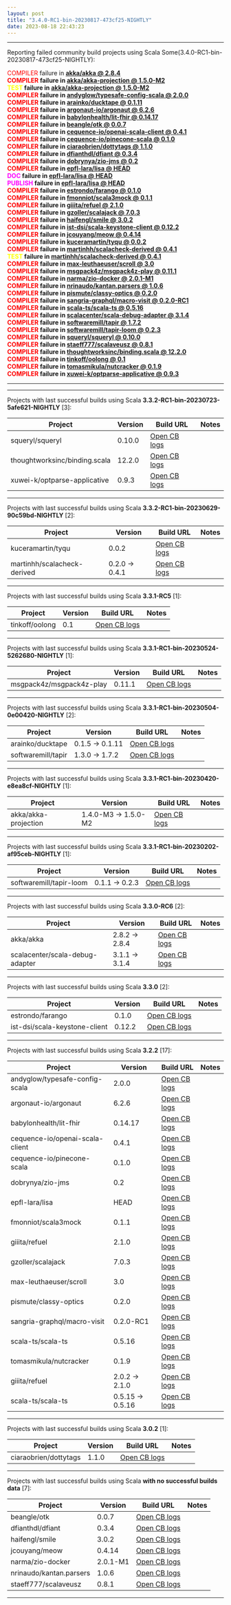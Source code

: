 ```yaml
---
layout: post
title: "3.4.0-RC1-bin-20230817-473cf25-NIGHTLY"
date: 2023-08-18 22:43:23
---
```


<hr>
Reporting failed community build projects using Scala Some(3.4.0-RC1-bin-20230817-473cf25-NIGHTLY):<br>

<span style="color:red">COMPILER</span> failure in <span style="font-weight:bold">[akka/akka @ 2.8.4](https://github.com/VirtusLab/community-build3/actions/runs/5906642347/job/16023187743)<br>
<span style="color:red">COMPILER</span> failure in <span style="font-weight:bold">[akka/akka-projection @ 1.5.0-M2](https://github.com/VirtusLab/community-build3/actions/runs/5906642347/job/16025994863)<br>
<span style="color:yellow">TEST    </span> failure in <span style="font-weight:bold">[akka/akka-projection @ 1.5.0-M2](https://github.com/VirtusLab/community-build3/actions/runs/5906642347/job/16025994863)<br>
<span style="color:red">COMPILER</span> failure in <span style="font-weight:bold">[andyglow/typesafe-config-scala @ 2.0.0](https://github.com/VirtusLab/community-build3/actions/runs/5906642347/job/16024970722)<br>
<span style="color:red">COMPILER</span> failure in <span style="font-weight:bold">[arainko/ducktape @ 0.1.11](https://github.com/VirtusLab/community-build3/actions/runs/5906642347/job/16024970898)<br>
<span style="color:red">COMPILER</span> failure in <span style="font-weight:bold">[argonaut-io/argonaut @ 6.2.6](https://github.com/VirtusLab/community-build3/actions/runs/5906642347/job/16025995069)<br>
<span style="color:red">COMPILER</span> failure in <span style="font-weight:bold">[babylonhealth/lit-fhir @ 0.14.17](https://github.com/VirtusLab/community-build3/actions/runs/5906642347/job/16023188833)<br>
<span style="color:red">COMPILER</span> failure in <span style="font-weight:bold">[beangle/otk @ 0.0.7](https://github.com/VirtusLab/community-build3/actions/runs/5906626700/job/16025054764)<br>
<span style="color:red">COMPILER</span> failure in <span style="font-weight:bold">[cequence-io/openai-scala-client @ 0.4.1](https://github.com/VirtusLab/community-build3/actions/runs/5906642347/job/16025995714)<br>
<span style="color:red">COMPILER</span> failure in <span style="font-weight:bold">[cequence-io/pinecone-scala @ 0.1.0](https://github.com/VirtusLab/community-build3/actions/runs/5906642347/job/16025995812)<br>
<span style="color:red">COMPILER</span> failure in <span style="font-weight:bold">[ciaraobrien/dottytags @ 1.1.0](https://github.com/VirtusLab/community-build3/actions/runs/5906642347/job/16024972737)<br>
<span style="color:red">COMPILER</span> failure in <span style="font-weight:bold">[dfianthdl/dfiant @ 0.3.4](https://github.com/VirtusLab/community-build3/actions/runs/5906642347/job/16025628049)<br>
<span style="color:red">COMPILER</span> failure in <span style="font-weight:bold">[dobrynya/zio-jms @ 0.2](https://github.com/VirtusLab/community-build3/actions/runs/5906642347/job/16025996286)<br>
<span style="color:red">COMPILER</span> failure in <span style="font-weight:bold">[epfl-lara/lisa @ HEAD](https://github.com/VirtusLab/community-build3/actions/runs/5906642347/job/16023192829)<br>
<span style="color:magenta">DOC     </span> failure in <span style="font-weight:bold">[epfl-lara/lisa @ HEAD](https://github.com/VirtusLab/community-build3/actions/runs/5906642347/job/16023192829)<br>
<span style="color:magenta">PUBLISH </span> failure in <span style="font-weight:bold">[epfl-lara/lisa @ HEAD](https://github.com/VirtusLab/community-build3/actions/runs/5906642347/job/16023192829)<br>
<span style="color:red">COMPILER</span> failure in <span style="font-weight:bold">[estrondo/farango @ 0.1.0](https://github.com/VirtusLab/community-build3/actions/runs/5906626700/job/16023552329)<br>
<span style="color:red">COMPILER</span> failure in <span style="font-weight:bold">[fmonniot/scala3mock @ 0.1.1](https://github.com/VirtusLab/community-build3/actions/runs/5906642347/job/16024975069)<br>
<span style="color:red">COMPILER</span> failure in <span style="font-weight:bold">[giiita/refuel @ 2.1.0](https://github.com/VirtusLab/community-build3/actions/runs/5906642347/job/16024975909)<br>
<span style="color:red">COMPILER</span> failure in <span style="font-weight:bold">[gzoller/scalajack @ 7.0.3](https://github.com/VirtusLab/community-build3/actions/runs/5906642347/job/16024976625)<br>
<span style="color:red">COMPILER</span> failure in <span style="font-weight:bold">[haifengl/smile @ 3.0.2](https://github.com/VirtusLab/community-build3/actions/runs/5906642347/job/16023189020)<br>
<span style="color:red">COMPILER</span> failure in <span style="font-weight:bold">[ist-dsi/scala-keystone-client @ 0.12.2](https://github.com/VirtusLab/community-build3/actions/runs/5906626700/job/16025055882)<br>
<span style="color:red">COMPILER</span> failure in <span style="font-weight:bold">[jcouyang/meow @ 0.4.14](https://github.com/VirtusLab/community-build3/actions/runs/5906642347/job/16024978025)<br>
<span style="color:red">COMPILER</span> failure in <span style="font-weight:bold">[kuceramartin/tyqu @ 0.0.2](https://github.com/VirtusLab/community-build3/actions/runs/5906642347/job/16023194661)<br>
<span style="color:red">COMPILER</span> failure in <span style="font-weight:bold">[martinhh/scalacheck-derived @ 0.4.1](https://github.com/VirtusLab/community-build3/actions/runs/5906626700/job/16023563510)<br>
<span style="color:yellow">TEST    </span> failure in <span style="font-weight:bold">[martinhh/scalacheck-derived @ 0.4.1](https://github.com/VirtusLab/community-build3/actions/runs/5906626700/job/16023563510)<br>
<span style="color:red">COMPILER</span> failure in <span style="font-weight:bold">[max-leuthaeuser/scroll @ 3.0](https://github.com/VirtusLab/community-build3/actions/runs/5906642347/job/16023195660)<br>
<span style="color:red">COMPILER</span> failure in <span style="font-weight:bold">[msgpack4z/msgpack4z-play @ 0.11.1](https://github.com/VirtusLab/community-build3/actions/runs/5906642347/job/16025998050)<br>
<span style="color:red">COMPILER</span> failure in <span style="font-weight:bold">[narma/zio-docker @ 2.0.1-M1](https://github.com/VirtusLab/community-build3/actions/runs/5906626700/job/16023565449)<br>
<span style="color:red">COMPILER</span> failure in <span style="font-weight:bold">[nrinaudo/kantan.parsers @ 1.0.6](https://github.com/VirtusLab/community-build3/actions/runs/5906642347/job/16025630519)<br>
<span style="color:red">COMPILER</span> failure in <span style="font-weight:bold">[pismute/classy-optics @ 0.2.0](https://github.com/VirtusLab/community-build3/actions/runs/5906626700/job/16025056640)<br>
<span style="color:red">COMPILER</span> failure in <span style="font-weight:bold">[sangria-graphql/macro-visit @ 0.2.0-RC1](https://github.com/VirtusLab/community-build3/actions/runs/5906642347/job/16024984391)<br>
<span style="color:red">COMPILER</span> failure in <span style="font-weight:bold">[scala-ts/scala-ts @ 0.5.16](https://github.com/VirtusLab/community-build3/actions/runs/5906642347/job/16023197660)<br>
<span style="color:red">COMPILER</span> failure in <span style="font-weight:bold">[scalacenter/scala-debug-adapter @ 3.1.4](https://github.com/VirtusLab/community-build3/actions/runs/5906642347/job/16025632307)<br>
<span style="color:red">COMPILER</span> failure in <span style="font-weight:bold">[softwaremill/tapir @ 1.7.2](https://github.com/VirtusLab/community-build3/actions/runs/5906642347/job/16023189762)<br>
<span style="color:red">COMPILER</span> failure in <span style="font-weight:bold">[softwaremill/tapir-loom @ 0.2.3](https://github.com/VirtusLab/community-build3/actions/runs/5906642347/job/16025634180)<br>
<span style="color:red">COMPILER</span> failure in <span style="font-weight:bold">[squeryl/squeryl @ 0.10.0](https://github.com/VirtusLab/community-build3/actions/runs/5906642347/job/16024988883)<br>
<span style="color:red">COMPILER</span> failure in <span style="font-weight:bold">[staeff777/scalaveusz @ 0.8.1](https://github.com/VirtusLab/community-build3/actions/runs/5906642347/job/16024988980)<br>
<span style="color:red">COMPILER</span> failure in <span style="font-weight:bold">[thoughtworksinc/binding.scala @ 12.2.0](https://github.com/VirtusLab/community-build3/actions/runs/5906642347/job/16024989683)<br>
<span style="color:red">COMPILER</span> failure in <span style="font-weight:bold">[tinkoff/oolong @ 0.1](https://github.com/VirtusLab/community-build3/actions/runs/5906642347/job/16025634610)<br>
<span style="color:red">COMPILER</span> failure in <span style="font-weight:bold">[tomasmikula/nutcracker @ 0.1.9](https://github.com/VirtusLab/community-build3/actions/runs/5906642347/job/16026000519)<br>
<span style="color:red">COMPILER</span> failure in <span style="font-weight:bold">[xuwei-k/optparse-applicative @ 0.9.3](https://github.com/VirtusLab/community-build3/actions/runs/5906642347/job/16025635868)<br>
<hr>
<hr>
Projects with last successful builds using Scala <span style="font-weight:bold">3.3.2-RC1-bin-20230723-5afe621-NIGHTLY</span> [3]:<br>

| Project | Version | Build URL | Notes |
| ------- | ------- | --------- | ----- |
| squeryl/squeryl | 0.10.0 | [Open CB logs](https://github.com/VirtusLab/community-build3/actions/runs/5906642347/job/16024988883) |  |
| thoughtworksinc/binding.scala | 12.2.0 | [Open CB logs](https://github.com/VirtusLab/community-build3/actions/runs/5906642347/job/16024989683) |  |
| xuwei-k/optparse-applicative | 0.9.3 | [Open CB logs](https://github.com/VirtusLab/community-build3/actions/runs/5906642347/job/16025635868) |  |
<hr>
Projects with last successful builds using Scala <span style="font-weight:bold">3.3.2-RC1-bin-20230629-90c59bd-NIGHTLY</span> [2]:<br>

| Project | Version | Build URL | Notes |
| ------- | ------- | --------- | ----- |
| kuceramartin/tyqu | 0.0.2 | [Open CB logs](https://github.com/VirtusLab/community-build3/actions/runs/5906642347/job/16023194661) |  |
| martinhh/scalacheck-derived | 0.2.0 -> 0.4.1 | [Open CB logs](https://github.com/VirtusLab/community-build3/actions/runs/5906626700/job/16023563510) |  |
<hr>
Projects with last successful builds using Scala <span style="font-weight:bold">3.3.1-RC5</span> [1]:<br>

| Project | Version | Build URL | Notes |
| ------- | ------- | --------- | ----- |
| tinkoff/oolong | 0.1 | [Open CB logs](https://github.com/VirtusLab/community-build3/actions/runs/5906642347/job/16025634610) |  |
<hr>
Projects with last successful builds using Scala <span style="font-weight:bold">3.3.1-RC1-bin-20230524-5262680-NIGHTLY</span> [1]:<br>

| Project | Version | Build URL | Notes |
| ------- | ------- | --------- | ----- |
| msgpack4z/msgpack4z-play | 0.11.1 | [Open CB logs](https://github.com/VirtusLab/community-build3/actions/runs/5906642347/job/16025998050) |  |
<hr>
Projects with last successful builds using Scala <span style="font-weight:bold">3.3.1-RC1-bin-20230504-0e00420-NIGHTLY</span> [2]:<br>

| Project | Version | Build URL | Notes |
| ------- | ------- | --------- | ----- |
| arainko/ducktape | 0.1.5 -> 0.1.11 | [Open CB logs](https://github.com/VirtusLab/community-build3/actions/runs/5906642347/job/16024970898) |  |
| softwaremill/tapir | 1.3.0 -> 1.7.2 | [Open CB logs](https://github.com/VirtusLab/community-build3/actions/runs/5906642347/job/16023189762) |  |
<hr>
Projects with last successful builds using Scala <span style="font-weight:bold">3.3.1-RC1-bin-20230420-e8ea8cf-NIGHTLY</span> [1]:<br>

| Project | Version | Build URL | Notes |
| ------- | ------- | --------- | ----- |
| akka/akka-projection | 1.4.0-M3 -> 1.5.0-M2 | [Open CB logs](https://github.com/VirtusLab/community-build3/actions/runs/5906642347/job/16025994863) |  |
<hr>
Projects with last successful builds using Scala <span style="font-weight:bold">3.3.1-RC1-bin-20230202-af95ceb-NIGHTLY</span> [1]:<br>

| Project | Version | Build URL | Notes |
| ------- | ------- | --------- | ----- |
| softwaremill/tapir-loom | 0.1.1 -> 0.2.3 | [Open CB logs](https://github.com/VirtusLab/community-build3/actions/runs/5906642347/job/16025634180) |  |
<hr>
Projects with last successful builds using Scala <span style="font-weight:bold">3.3.0-RC6</span> [2]:<br>

| Project | Version | Build URL | Notes |
| ------- | ------- | --------- | ----- |
| akka/akka | 2.8.2 -> 2.8.4 | [Open CB logs](https://github.com/VirtusLab/community-build3/actions/runs/5906642347/job/16023187743) |  |
| scalacenter/scala-debug-adapter | 3.1.1 -> 3.1.4 | [Open CB logs](https://github.com/VirtusLab/community-build3/actions/runs/5906642347/job/16025632307) |  |
<hr>
Projects with last successful builds using Scala <span style="font-weight:bold">3.3.0</span> [2]:<br>

| Project | Version | Build URL | Notes |
| ------- | ------- | --------- | ----- |
| estrondo/farango | 0.1.0 | [Open CB logs](https://github.com/VirtusLab/community-build3/actions/runs/5906626700/job/16023552329) |  |
| ist-dsi/scala-keystone-client | 0.12.2 | [Open CB logs](https://github.com/VirtusLab/community-build3/actions/runs/5906626700/job/16025055882) |  |
<hr>
Projects with last successful builds using Scala <span style="font-weight:bold">3.2.2</span> [17]:<br>

| Project | Version | Build URL | Notes |
| ------- | ------- | --------- | ----- |
| andyglow/typesafe-config-scala | 2.0.0 | [Open CB logs](https://github.com/VirtusLab/community-build3/actions/runs/5906642347/job/16024970722) |  |
| argonaut-io/argonaut | 6.2.6 | [Open CB logs](https://github.com/VirtusLab/community-build3/actions/runs/5906642347/job/16025995069) |  |
| babylonhealth/lit-fhir | 0.14.17 | [Open CB logs](https://github.com/VirtusLab/community-build3/actions/runs/5906642347/job/16023188833) |  |
| cequence-io/openai-scala-client | 0.4.1 | [Open CB logs](https://github.com/VirtusLab/community-build3/actions/runs/5906642347/job/16025995714) |  |
| cequence-io/pinecone-scala | 0.1.0 | [Open CB logs](https://github.com/VirtusLab/community-build3/actions/runs/5906642347/job/16025995812) |  |
| dobrynya/zio-jms | 0.2 | [Open CB logs](https://github.com/VirtusLab/community-build3/actions/runs/5906642347/job/16025996286) |  |
| epfl-lara/lisa | HEAD | [Open CB logs](https://github.com/VirtusLab/community-build3/actions/runs/5906642347/job/16023192829) |  |
| fmonniot/scala3mock | 0.1.1 | [Open CB logs](https://github.com/VirtusLab/community-build3/actions/runs/5906642347/job/16024975069) |  |
| giiita/refuel | 2.1.0 | [Open CB logs](https://github.com/VirtusLab/community-build3/actions/runs/5906642347/job/16024975909) |  |
| gzoller/scalajack | 7.0.3 | [Open CB logs](https://github.com/VirtusLab/community-build3/actions/runs/5906642347/job/16024976625) |  |
| max-leuthaeuser/scroll | 3.0 | [Open CB logs](https://github.com/VirtusLab/community-build3/actions/runs/5906642347/job/16023195660) |  |
| pismute/classy-optics | 0.2.0 | [Open CB logs](https://github.com/VirtusLab/community-build3/actions/runs/5906626700/job/16025056640) |  |
| sangria-graphql/macro-visit | 0.2.0-RC1 | [Open CB logs](https://github.com/VirtusLab/community-build3/actions/runs/5906642347/job/16024984391) |  |
| scala-ts/scala-ts | 0.5.16 | [Open CB logs](https://github.com/VirtusLab/community-build3/actions/runs/5906642347/job/16023197660) |  |
| tomasmikula/nutcracker | 0.1.9 | [Open CB logs](https://github.com/VirtusLab/community-build3/actions/runs/5906642347/job/16026000519) |  |
| giiita/refuel | 2.0.2 -> 2.1.0 | [Open CB logs](https://github.com/VirtusLab/community-build3/actions/runs/5906642347/job/16024975909) |  |
| scala-ts/scala-ts | 0.5.15 -> 0.5.16 | [Open CB logs](https://github.com/VirtusLab/community-build3/actions/runs/5906642347/job/16023197660) |  |
<hr>
Projects with last successful builds using Scala <span style="font-weight:bold">3.0.2</span> [1]:<br>

| Project | Version | Build URL | Notes |
| ------- | ------- | --------- | ----- |
| ciaraobrien/dottytags | 1.1.0 | [Open CB logs](https://github.com/VirtusLab/community-build3/actions/runs/5906642347/job/16024972737) |  |
<hr>
Projects with last successful builds using Scala <span style="font-weight:bold">with no successful builds data</span> [7]:<br>

| Project | Version | Build URL | Notes |
| ------- | ------- | --------- | ----- |
| beangle/otk | 0.0.7 | [Open CB logs](https://github.com/VirtusLab/community-build3/actions/runs/5906626700/job/16025054764) |  |
| dfianthdl/dfiant | 0.3.4 | [Open CB logs](https://github.com/VirtusLab/community-build3/actions/runs/5906642347/job/16025628049) |  |
| haifengl/smile | 3.0.2 | [Open CB logs](https://github.com/VirtusLab/community-build3/actions/runs/5906642347/job/16023189020) |  |
| jcouyang/meow | 0.4.14 | [Open CB logs](https://github.com/VirtusLab/community-build3/actions/runs/5906642347/job/16024978025) |  |
| narma/zio-docker | 2.0.1-M1 | [Open CB logs](https://github.com/VirtusLab/community-build3/actions/runs/5906626700/job/16023565449) |  |
| nrinaudo/kantan.parsers | 1.0.6 | [Open CB logs](https://github.com/VirtusLab/community-build3/actions/runs/5906642347/job/16025630519) |  |
| staeff777/scalaveusz | 0.8.1 | [Open CB logs](https://github.com/VirtusLab/community-build3/actions/runs/5906642347/job/16024988980) |  |
<hr>
